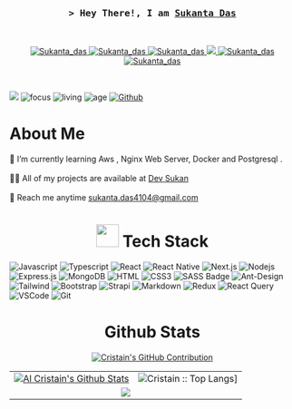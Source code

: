 

<!-- Intro  -->
<h3 align="center">
        <samp>&gt; Hey There!, I am
                <b><a target="_blank" href="https://devsukan.xyz">Sukanta Das</a></b>
        </samp>
</h3>
<br/>

<p align="center">
 <a href="https://devsukan.xyz" target="blank">
  <img src="https://img.shields.io/badge/Website-DC143C?style=for-the-badge&logo=medium&logoColor=white" alt="Sukanta_das" />
 </a>
 <a href="https://www.linkedin.com/in/sukanta-das221/" target="_blank">
  <img src="https://img.shields.io/badge/LinkedIn-0077B5?style=for-the-badge&logo=linkedin&logoColor=white" alt="Sukanta_das"/>
 </a>
 <a href="https://dev.to/cristain" target="_blank">
  <img src="https://img.shields.io/badge/dev.to-0A0A0A?style=for-the-badge&logo=dev.to&logoColor=white" alt="Sukanta_das" />
 </a>
 <a href="https://twitter.com/igCristain" target="_blank">
  <img src="https://img.shields.io/badge/Twitter-1DA1F2?style=for-the-badge&logo=twitter&logoColor=white" />
 </a>
 <a href="https://www.instagram.com/igcristain/" target="_blank">
  <img src="https://img.shields.io/badge/Instagram-fe4164?style=for-the-badge&logo=instagram&logoColor=white" alt="Sukanta_das" />
 </a> 
 <a href="https://facebook.com/cristain.333" target="_blank">
  <img src="https://img.shields.io/badge/Facebook-20BEFF?&style=for-the-badge&logo=facebook&logoColor=white" alt="Sukanta_das"  />
  </a> 
</p>
<br />

[![](https://visitcount.itsvg.in/api?id=CrisTain333&icon=5&color=12)](https://visitcount.itsvg.in)
![focus](https://img.shields.io/badge/focus-MERN%20Stack-brightgreen)
![living](https://img.shields.io/badge/living-Chattogram-blue)
![age](https://img.shields.io/badge/Age-20-blueviolet)
[![Github](https://img.shields.io/github/followers/CrisTain333?label=Follow&style=social)](https://github.com/CrisTain333)

<h1> About Me </h1>
🌱 I’m currently learning Aws , Nginx Web Server, Docker and Postgresql .   <br>  <br> 
👨‍💻 All of my projects are available at <a href='https://devsukan.xyz' >Dev Sukan</a>  <br><br> 📧  Reach me anytime <a
    href="mailto:sukanta.das4104@gmail.com" target="_blank" rel="noopener">sukanta.das4104@gmail.com</a> <br>


<h1 align="center"><img
        src="https://media2.giphy.com/media/QssGEmpkyEOhBCb7e1/giphy.gif?cid=ecf05e47a0n3gi1bfqntqmob8g9aid1oyj2wr3ds3mg700bl&rid=giphy.gif"
        width='40' />&nbsp;Tech Stack</h1>
        
![Javascript](https://img.shields.io/badge/Javascript-F0DB4F?style=for-the-badge&labelColor=black&logo=javascript&logoColor=F0DB4F)
![Typescript](https://img.shields.io/badge/Typescript-007acc?style=for-the-badge&labelColor=black&logo=typescript&logoColor=007acc)
![React](https://img.shields.io/badge/-React-61DBFB?style=for-the-badge&labelColor=black&logo=react&logoColor=61DBFB)
![React Native](https://img.shields.io/badge/React_Native-20232A?style=for-the-badge&logo=react&logoColor=61DAFB)
![Next.js](https://img.shields.io/badge/next.js-000000?style=for-the-badge&logo=nextdotjs&logoColor=white)
![Nodejs](https://img.shields.io/badge/Nodejs-3C873A?style=for-the-badge&labelColor=black&logo=node.js&logoColor=3C873A)
![Express.js](https://img.shields.io/badge/Express.js-000000?style=for-the-badge&logo=express&logoColor=white)
![MongoDB](https://img.shields.io/badge/MongoDB-4EA94B?style=for-the-badge&logo=mongodb&logoColor=white)
![HTML](https://img.shields.io/badge/HTML5-E34F26?style=for-the-badge&logo=html5&logoColor=white)
![CSS3](https://img.shields.io/badge/CSS3-1572B6?style=for-the-badge&logo=css3&logoColor=white)
![SASS Badge](https://img.shields.io/badge/Sass-CC6699?style=for-the-badge&logo=sass&logoColor=white)
![Ant-Design](https://img.shields.io/badge/AntDesign-0170FE?style=for-the-badge&logo=antdesign&logoColor=white)
![Tailwind](https://img.shields.io/badge/Tailwind_CSS-092749?style=for-the-badge&logo=tailwindcss&logoColor=06B6D4&labelColor=000000)
![Bootstrap](https://img.shields.io/badge/Bootstrap-563D7C?style=for-the-badge&logo=bootstrap&logoColor=white)
![Strapi](https://img.shields.io/badge/strapi-2E7EEA?style=for-the-badge&logo=strapi&logoColor=white)
![Markdown](https://img.shields.io/badge/Markdown-000000?style=for-the-badge&logo=markdown&logoColor=white)
![Redux](https://img.shields.io/badge/Redux-593D88?style=for-the-badge&logo=redux&logoColor=white)
![React Query](https://img.shields.io/badge/-React_Query-FF4154?style=for-the-badge&logo=react%20query&logoColor=white)
![VSCode](https://img.shields.io/badge/Visual_Studio-0078d7?style=for-the-badge&logo=visual%20studio&logoColor=white)
![Git](https://img.shields.io/badge/Git-F05032?style=for-the-badge&logo=git&logoColor=white)
 <br>



<p align="center">
<table>
    <h1 align="center">Github Stats</h1>
    <p align="center">
  <a  align="center" href="https://github.com/Cristain333">
    <img src="https://github-profile-summary-cards.vercel.app/api/cards/profile-details?username=Cristain333&theme=radical" alt="Cristain's GitHub Contribution"/>
  </a>
</p>
    <tr>
        <td>
                 <a href="https://github.com/cristain333"><img alt="Al Cristain's Github Stats" src="https://denvercoder1-github-readme-stats.vercel.app/api?username=Cristain333&show_icons=true&count_private=true&theme=radical&border_color=7F3FBF&bg_color=0D1117&title_color=F85D7F&icon_color=F8D866"/></a>
        </td> <!-- &hide=html -->
        <td><img alt="Cristain :: Top Langs]"
                src="https://github-readme-stats.vercel.app/api/top-langs/?username=cristain333&layout=donut&theme=radical&count_private=true">
        </td>
    </tr>
    <tr>
        <td colspan="2" align="center"><img align="center"
                src="https://github-readme-streak-stats.herokuapp.com?user=CrisTain333&theme=radical&hide_border=true">
        </td>
    </tr>
</table>
</p>
